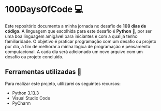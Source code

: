 # 100DaysOfCode 💻

Este repositório documenta a minha jornada no desafio de **100 dias de código**. A linguagem que escolhida para este desafio é **Python** 🐍, por ser uma boa linguagem amigável para iniciantes e com a qual já tenho familiaridade.
O objetivo é praticar programação com um desafio ou projeto por dia, a fim de melhorar a minha lógica de programação e pensamento computacional.
A cada dia será adicionado um novo arquivo com um desafio ou projeto concluído.

## Ferramentas utilizadas 🔨
Para realizar este projeto, utilizarei os seguintes recursos:
- Python 3.13.3
- Visual Studio Code
- PyCharm
